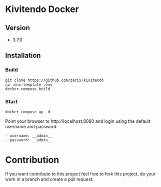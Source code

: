# Kivitendo Docker

## Version

* 3.7.0

## Installation

### Build

```
git clone https://github.com/zarix/kivitendo
cp .env.template .env
docker-compose build
```

### Start
```
docker compose up -d
```
Point your browser to http://localhost:8080 and login using the default username and password:

    - username: __admin__
    - password: __admin__

# Contribution

If you want contribute to this project feel free to fork this project, do your work in a branch and create a pull request.
